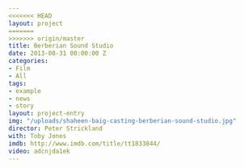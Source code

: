 ```yaml
---
<<<<<<< HEAD
layout: project
=======
>>>>>>> origin/master
title: Berberian Sound Studio
date: 2013-08-31 00:00:00 Z
categories:
- Film
- All
tags:
- example
- news
- story
layout: project-entry
img: "/uploads/shaheen-baig-casting-berberian-sound-studio.jpg"
director: Peter Strickland
with: Toby Jones
imdb: http://www.imdb.com/title/tt1833844/
video: adcnjda1ek
---
```


